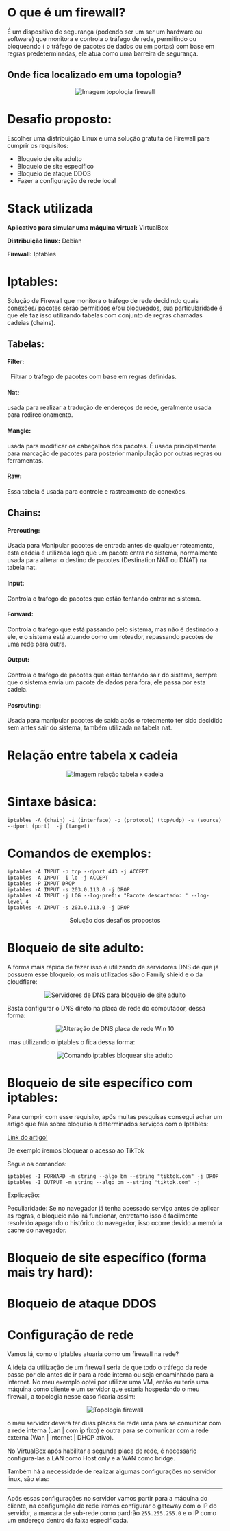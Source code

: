 # O que é um firewall?

É um dispositivo de segurança (podendo ser um ser um hardware ou software) que monitora e controla o tráfego de rede, permitindo ou bloqueando ( o tráfego de pacotes de dados ou em portas) com base em regras predeterminadas, ele atua como uma barreira de segurança.

## Onde fica localizado em uma topologia?

<p align="center">
  <img src="https://github.com/peagaaa/Iptables-firewall/blob/main/assets/topologia-firewall.jpg" alt="Imagem topologia firewall">
</p>

# Desafio proposto: 

Escolher uma distribuição Linux e uma solução gratuita de Firewall para cumprir os requisitos:

- Bloqueio de site adulto
- Bloqueio de site específico
- Bloqueio de ataque DDOS 
- Fazer a configuração de rede local

#  Stack utilizada

**Aplicativo para simular uma máquina virtual:** VirtualBox

**Distribuição linux:** Debian

**Firewall:** Iptables

# Iptables:

Solução de Firewall que monitora o tráfego de rede decidindo quais conexões/ pacotes serão permitidos e/ou bloqueados, sua particularidade é que ele faz isso utilizando tabelas com conjunto de regras chamadas cadeias (chains).

## Tabelas:

#### Filter:
 
Filtrar o tráfego de pacotes com base em regras definidas.

#### Nat: 

usada para realizar a tradução de endereços de rede, geralmente usada para redirecionamento.

#### Mangle: 

usada para modificar os cabeçalhos dos pacotes. É usada principalmente para marcação de pacotes para posterior manipulação por outras regras ou ferramentas.

#### Raw: 

Essa tabela é usada para controle e rastreamento de conexões.

## Chains: 

#### Prerouting: 

Usada para Manipular pacotes de entrada antes de qualquer roteamento, esta cadeia é utilizada logo que um pacote entra no sistema, normalmente usada para alterar o destino de pacotes (Destination NAT ou DNAT) na tabela nat. 

#### Input: 

Controla o tráfego de pacotes que estão tentando entrar no sistema.

#### Forward: 

Controla o tráfego que está passando pelo sistema, mas não é destinado a ele, e o sistema está atuando como um roteador, repassando pacotes de uma rede para outra.

#### Output: 

Controla o tráfego de pacotes que estão tentando sair do sistema, sempre que o sistema envia um pacote de dados para fora, ele passa por esta cadeia.

#### Posrouting: 

Usada para manipular pacotes de saída após o roteamento ter sido decidido sem antes sair do sistema, também utilizada na tabela nat.

# Relação entre tabela x cadeia

<p align="center">
  <img src="https://github.com/peagaaa/Iptables-firewall/blob/main/assets/iptables.jpg" alt="Imagem relação tabela x cadeia">
</p>

# Sintaxe básica:

` iptables -A (chain) -i (interface) -p (protocol) (tcp/udp) -s (source) --dport (port)  -j (target) `

# Comandos de exemplos:

```
iptables -A INPUT -p tcp --dport 443 -j ACCEPT​
iptables -A INPUT -i lo -j ACCEPT​
iptables -P INPUT DROP​
iptables -A INPUT -s 203.0.113.0 -j DROP​
iptables -A INPUT -j LOG --log-prefix "Pacote descartado: " --log-level 4​
iptables -A INPUT -s 203.0.113.0 -j DROP
```

<p style="text-align: center">Solução dos desafios propostos<p\>

# Bloqueio de site adulto:

A forma mais rápida de fazer isso é utilizando de servidores DNS de que já possuem esse bloqueio, os mais utilizados são o Family shield e o da cloudflare:

<p align="center">
  <img src="https://github.com/peagaaa/Iptables-firewall/blob/main/assets/DNS-BLOCK.png" alt="Servidores de DNS para bloqueio de site adulto">
</p>

Basta configurar o DNS direto na placa de rede do computador, dessa forma:

<p align="center">
  <img src="https://github.com/peagaaa/Iptables-firewall/blob/main/assets/mudarDNSplacaderede.png" alt="Alteração de DNS placa de rede Win 10">
</p>

 mas utilizando o iptables o fica dessa forma:

<p align="center">
  <img src="https://github.com/peagaaa/Iptables-firewall/blob/main/assets/comandoBlock.png" alt="Comando iptables bloquear site adulto">
</p>

# Bloqueio de site específico com iptables:

Para cumprir com esse requisito, após muitas pesquisas consegui achar um artigo que fala sobre bloqueio a determinados serviços com o Iptables:

[Link do artigo!](https://dejano.comunidades.net/bloqueando-facebookhttps-via-iptables)

De exemplo iremos bloquear o acesso ao TikTok

Segue os comandos: 

```
iptables -I FORWARD -m string --algo bm --string "tiktok.com" -j DROP
iptables -I OUTPUT -m string --algo bm --string "tiktok.com" -j 
```

Explicação:

Peculiaridade: Se no navegador já tenha acessado serviço antes de aplicar as regras, o bloqueio não irá funcionar, entretanto isso é facilmente resolvido apagando o histórico do navegador, isso ocorre devido a memória cache do navegador.

# Bloqueio de site específico (forma mais try hard):

# Bloqueio de ataque DDOS

# Configuração de rede

Vamos lá, como o Iptables atuaria como um firewall na rede?

A ideia da utilização de um firewall seria de que todo o tráfego da rede passe por ele antes de ir para a rede interna ou seja encaminhado para a internet. No meu exemplo optei por utilizar uma VM, então eu teria uma máquina como cliente e um servidor que estaria hospedando o meu firewall, a topologia nesse caso ficaria assim: 

<p align="center">
  <img src="https://github.com/peagaaa/Iptables-firewall/blob/main/assets/top.png" alt="Topologia firewall">
</p>

o meu servidor deverá ter duas placas de rede uma para se comunicar com a rede interna (Lan | com ip fixo) e outra para se comunicar com a rede externa (Wan | internet | DHCP ativo).

No VirtualBox após habilitar a segunda placa de rede, é necessário configura-las a LAN como Host only e a WAN como bridge.

Também há a necessidade de realizar algumas configurações no servidor linux, são elas:

----

Após essas configurações no servidor vamos partir para a máquina do cliente, na configuração de rede iremos configurar o gateway com o IP do servidor, a marcara de sub-rede como pardrão `255.255.255.0` e o IP como um endereço dentro da faixa especificada. 




